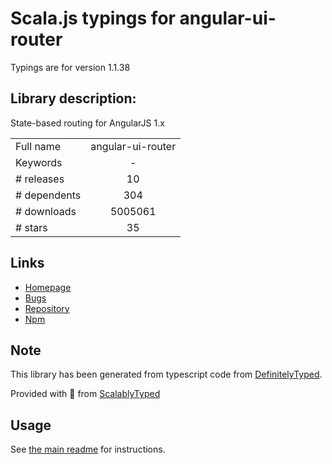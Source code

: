 
# Scala.js typings for angular-ui-router

Typings are for version 1.1.38

## Library description:
State-based routing for AngularJS 1.x

|                    |                 |
| ------------------ | :-------------: |
| Full name          | angular-ui-router |
| Keywords           | - |
| # releases         | 10 |
| # dependents       | 304 |
| # downloads        | 5005061 |
| # stars            | 35 |

## Links
- [Homepage](https://ui-router.github.io)
- [Bugs](https://github.com/angular-ui/ui-router/issues)
- [Repository](https://github.com/angular-ui/ui-router)
- [Npm](https://www.npmjs.com/package/angular-ui-router)
    


## Note
This library has been generated from typescript code from [DefinitelyTyped](https://definitelytyped.org).

Provided with :purple_heart: from [ScalablyTyped](https://github.com/oyvindberg/ScalablyTyped)

## Usage
See [the main readme](../../readme.md) for instructions.


